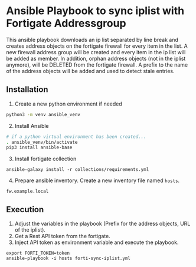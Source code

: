 # Ansible Playbook to sync iplist with Fortigate Addressgroup
This ansible playbook downloads an ip list separated by line break and creates address objects on the fortigate firewall for every item in the list. A new firewall address group will be created and every item in the ip list will be added as member. In addition, orphan address objects (not in the iplist anymore), will be DELETED from the fortigate firewall. A prefix to the name of the address objects will be added and used to detect stale entries.

## Installation
1. Create a new python environment if needed
```bash
python3 -m venv ansible_venv
```
2. Install Ansible
```bash
# if a python virtual environment has been created...
. ansible_venv/bin/activate
pip3 install ansible-base
```
3. Install fortigate collection
```
ansible-galaxy install -r collections/requirements.yml
```
4. Prepare ansible inventory. Create a new inventory file named `hosts`.
```
fw.example.local
```

## Execution
1. Adjust the variables in the playbook (Prefix for the address objects, URL of the iplist).
2. Get a Rest API token from the fortigate.
3. Inject API token as environment variable and execute the playbook.
```
export FORTI_TOKEN=token
ansible-playbook -i hosts forti-sync-iplist.yml
```
